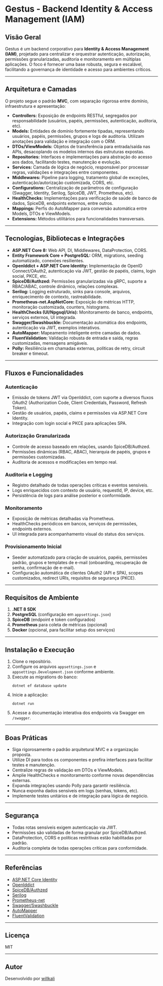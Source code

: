 # Gestus - Backend Identity & Access Management (IAM)

## Visão Geral

Gestus é um backend corporativo para **Identity & Access Management (IAM)**, projetado para centralizar e orquestrar autenticação, autorização, permissões granularizadas, auditoria e monitoramento em múltiplas aplicações. O foco é fornecer uma base robusta, segura e escalável, facilitando a governança de identidade e acesso para ambientes críticos.

---

## Arquitetura e Camadas

O projeto segue o padrão **MVC**, com separação rigorosa entre domínio, infraestrutura e apresentação:

- **Controllers:** Exposição de endpoints RESTful, segregados por responsabilidade (usuários, papéis, permissões, autenticação, auditoria, etc).
- **Models:** Entidades de domínio fortemente tipadas, representando usuários, papéis, permissões, grupos e logs de auditoria. Utilizam anotações para validação e integração com o ORM.
- **DTOs/ViewModels:** Objetos de transferência para entrada/saída nas APIs, desacoplando os modelos internos das estruturas expostas.
- **Repositories:** Interfaces e implementações para abstração do acesso aos dados, facilitando testes, manutenção e evolução.
- **Services:** Camada de lógica de negócio, responsável por processar regras, validações e integrações entre componentes.
- **Middlewares:** Pipeline para logging, tratamento global de exceções, autenticação/autorização customizada, CORS, etc.
- **Configurations:** Centralização de parâmetros de configuração (Swagger, Identity, Serilog, SpiceDB, JWT, Prometheus, etc).
- **HealthChecks:** Implementações para verificação de saúde de banco de dados, SpiceDB, endpoints externos, entre outros.
- **Mappings:** Perfis do AutoMapper para conversão automática entre Models, DTOs e ViewModels.
- **Extensions:** Métodos utilitários para funcionalidades transversais.

---

## Tecnologias, Bibliotecas e Integrações

- **ASP.NET Core 8:** Web API, DI, Middlewares, DataProtection, CORS.
- **Entity Framework Core + PostgreSQL:** ORM, migrations, seeding automatizado, conexões resilientes.
- **OpenIddict + ASP.NET Core Identity:** Implementação de OpenID Connect/OAuth2, autenticação via JWT, gestão de papéis, claims, login social, PKCE, etc.
- **SpiceDB/Authzed:** Permissões granularizadas via gRPC, suporte a RBAC/ABAC, controle dinâmico, relações complexas.
- **Serilog:** Logging estruturado, sinks para console, arquivos, enriquecimento de contexto, rastreabilidade.
- **Prometheus-net.AspNetCore:** Exposição de métricas HTTP, monitoração customizada, counters, histograms.
- **HealthChecks (UI/Npgsql/Uris):** Monitoramento de banco, endpoints, serviços externos, UI integrada.
- **Swagger/Swashbuckle:** Documentação automática dos endpoints, autenticação via JWT, exemplos interativos.
- **AutoMapper:** Mapeamento inteligente entre camadas de dados.
- **FluentValidation:** Validação robusta de entrada e saída, regras customizadas, mensagens amigáveis.
- **Polly:** Resiliência em chamadas externas, políticas de retry, circuit breaker e timeout.

---

## Fluxos e Funcionalidades

### Autenticação

- Emissão de tokens JWT via OpenIddict, com suporte a diversos fluxos OAuth2 (Authorization Code, Client Credentials, Password, Refresh Token).
- Gestão de usuários, papéis, claims e permissões via ASP.NET Core Identity.
- Integração com login social e PKCE para aplicações SPA.

### Autorização Granularizada

- Controle de acesso baseado em relações, usando SpiceDB/Authzed.
- Permissões dinâmicas (RBAC, ABAC), hierarquia de papéis, grupos e permissões customizadas.
- Auditoria de acessos e modificações em tempo real.

### Auditoria e Logging

- Registro detalhado de todas operações críticas e eventos sensíveis.
- Logs enriquecidos com contexto de usuário, requestId, IP, device, etc.
- Persistência de logs para análise posterior e conformidade.

### Monitoramento

- Exposição de métricas detalhadas via Prometheus.
- HealthChecks periódicos em bancos, serviços de permissões, endpoints externos.
- UI integrada para acompanhamento visual do status dos serviços.

### Provisionamento Inicial

- Seeder automatizado para criação de usuários, papéis, permissões padrão, grupos e templates de e-mail (onboarding, recuperação de senha, confirmação de e-mail).
- Configuração automática de clientes OAuth2 (API e SPA), scopes customizados, redirect URIs, requisitos de segurança (PKCE).
  
---

## Requisitos de Ambiente

1. **.NET 8 SDK**
2. **PostgreSQL** (configuração em `appsettings.json`)
3. **SpiceDB** (endpoint e token configurados)
4. **Prometheus** para coleta de métricas (opcional)
5. **Docker** (opcional, para facilitar setup dos serviços)

---

## Instalação e Execução

1. Clone o repositório.
2. Configure os arquivos `appsettings.json` e `appsettings.Development.json` conforme ambiente.
3. Execute as migrations do banco:
   ```
   dotnet ef database update
   ```
4. Inicie a aplicação:
   ```
   dotnet run
   ```
5. Acesse a documentação interativa dos endpoints via Swagger em `/swagger`.

---

## Boas Práticas

- Siga rigorosamente o padrão arquitetural MVC e a organização proposta.
- Utilize DI para todos os componentes e prefira interfaces para facilitar testes e manutenção.
- Centralize regras de validação em DTOs e ViewModels.
- Amplie HealthChecks e monitoramento conforme novas dependências externas.
- Expanda integrações usando Polly para garantir resiliência.
- Nunca exponha dados sensíveis em logs (senhas, tokens, etc).
- Implemente testes unitários e de integração para lógica de negócio.

---

## Segurança

- Todas rotas sensíveis exigem autenticação via JWT.
- Permissões são validadas de forma granular por SpiceDB/Authzed.
- DataProtection, CORS e políticas restritivas estão habilitadas por padrão.
- Auditoria completa de todas operações críticas para conformidade.

---

## Referências

- [ASP.NET Core Identity](https://learn.microsoft.com/aspnet/core/security/authentication/identity)
- [OpenIddict](https://documentation.openiddict.com/)
- [SpiceDB/Authzed](https://authzed.com/docs/spicedb/)
- [Serilog](https://serilog.net/)
- [Prometheus-net](https://github.com/prometheus-net/prometheus-net)
- [Swagger/Swashbuckle](https://github.com/domaindrivendev/Swashbuckle.AspNetCore)
- [AutoMapper](https://automapper.org/)
- [FluentValidation](https://fluentvalidation.net/)

---

## Licença

MIT

---

## Autor

Desenvolvido por [willkali](https://github.com/willkali)
